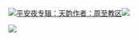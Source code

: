 [![](https://res.chinacath.cn/web/2024/11/08/1731030050068.png@!w100h100)平安夜专辑：天韵作者：周至教区![](https://res.chinacath.cn/web/icon/play-128.png)](http://www.zhouzhidiocese.com/track/104105)

![](https://res.chinacath.cn/web/images/2022/12/01/1669881612070.jpg)